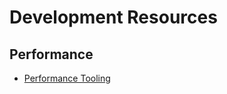 Development Resources
====================

Performance
-----------

* [Performance Tooling](http://perf-tooling.today/)


